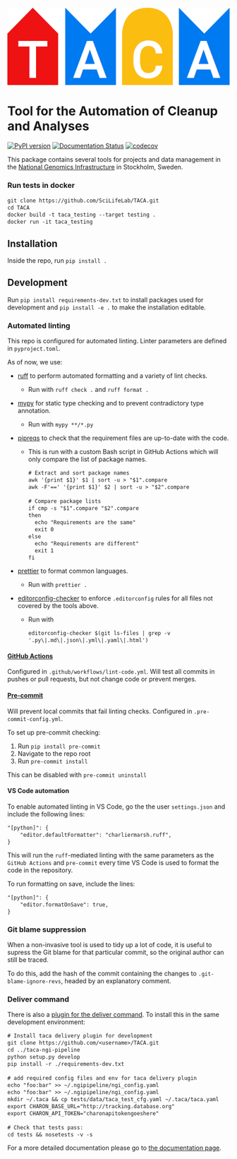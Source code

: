 <p align="center">
  <a href="https://github.com/SciLifeLab/TACA">
    <img width="512" height="175" src="artwork/logo.png"/>
  </a>
</p>

# Tool for the Automation of Cleanup and Analyses

[![PyPI version](https://badge.fury.io/py/taca.svg)](http://badge.fury.io/py/taca)
[![Documentation Status](https://readthedocs.org/projects/taca/badge/?version=latest)](https://readthedocs.org/projects/taca/?badge=latest)
[![codecov](https://codecov.io/gh/scilifelab/taca/branch/master/graph/badge.svg)](https://codecov.io/gh/scilifelab/taca)

This package contains several tools for projects and data management in the [National Genomics Infrastructure](https://ngisweden.scilifelab.se/) in Stockholm, Sweden.

### Run tests in docker

```shell
git clone https://github.com/SciLifeLab/TACA.git
cd TACA
docker build -t taca_testing --target testing .
docker run -it taca_testing
```

## Installation

Inside the repo, run `pip install .`

## Development

Run `pip install requirements-dev.txt` to install packages used for development and `pip install -e .` to make the installation editable.

### Automated linting

This repo is configured for automated linting. Linter parameters are defined in `pyproject.toml`.

As of now, we use:

- [ruff](https://docs.astral.sh/ruff/) to perform automated formatting and a variety of lint checks.
  - Run with `ruff check .` and `ruff format .`
- [mypy](https://mypy.readthedocs.io/en/stable/) for static type checking and to prevent contradictory type annotation.
  - Run with `mypy **/*.py`
- [pipreqs](https://github.com/bndr/pipreqs) to check that the requirement files are up-to-date with the code.

  - This is run with a custom Bash script in GitHub Actions which will only compare the list of package names.

    ```
    # Extract and sort package names
    awk '{print $1}' $1 | sort -u > "$1".compare
    awk -F'==' '{print $1}' $2 | sort -u > "$2".compare

    # Compare package lists
    if cmp -s "$1".compare "$2".compare
    then
      echo "Requirements are the same"
      exit 0
    else
      echo "Requirements are different"
      exit 1
    fi
    ```

- [prettier](https://prettier.io/) to format common languages.
  - Run with `prettier .`
- [editorconfig-checker](https://github.com/editorconfig-checker/editorconfig-checker) to enforce `.editorconfig` rules for all files not covered by the tools above.
  - Run with
    ```
    editorconfig-checker $(git ls-files | grep -v '.py\|.md\|.json\|.yml\|.yaml\|.html')
    ```

#### [GitHub Actions](https://docs.github.com/en/actions)

Configured in `.github/workflows/lint-code.yml`. Will test all commits in pushes or pull requests, but not change code or prevent merges.

#### [Pre-commit](https://pre-commit.com/)

Will prevent local commits that fail linting checks. Configured in `.pre-commit-config.yml`.

To set up pre-commit checking:

1. Run `pip install pre-commit`
2. Navigate to the repo root
3. Run `pre-commit install`

This can be disabled with `pre-commit uninstall`

#### VS Code automation

To enable automated linting in VS Code, go the the user `settings.json` and include the following lines:

```
"[python]": {
    "editor.defaultFormatter": "charliermarsh.ruff",
}
```

This will run the `ruff`-mediated linting with the same parameters as the `GitHub Actions` and `pre-commit` every time VS Code is used to format the code in the repository.

To run formatting on save, include the lines:

```
"[python]": {
    "editor.formatOnSave": true,
}
```

### Git blame suppression

When a non-invasive tool is used to tidy up a lot of code, it is useful to supress the Git blame for that particular commit, so the original author can still be traced.

To do this, add the hash of the commit containing the changes to `.git-blame-ignore-revs`, headed by an explanatory comment.

### Deliver command

There is also a [plugin for the deliver command](https://github.com/SciLifeLab/taca-ngi-pipeline). To install this in the same development environment:

```
# Install taca delivery plugin for development
git clone https://github.com/<username>/TACA.git
cd ../taca-ngi-pipeline
python setup.py develop
pip install -r ./requirements-dev.txt

# add required config files and env for taca delivery plugin
echo "foo:bar" >> ~/.ngipipeline/ngi_config.yaml
echo "foo:bar" >> ~/.ngipipeline/ngi_config.yaml
mkdir ~/.taca && cp tests/data/taca_test_cfg.yaml ~/.taca/taca.yaml
export CHARON_BASE_URL="http://tracking.database.org"
export CHARON_API_TOKEN="charonapitokengoeshere"

# Check that tests pass:
cd tests && nosetests -v -s
```

For a more detailed documentation please go to [the documentation page](http://taca.readthedocs.org/en/latest/).
